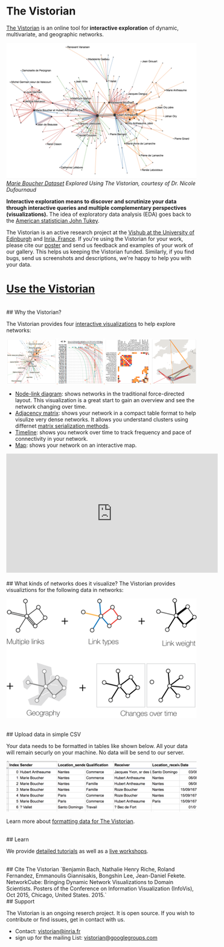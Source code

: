 <link rel="stylesheet" type="text/css" href="assets/styles/style.css">

# The Vistorian 

[The Vistorian](http://vistorian.net) is an online tool for **interactive exploration** of dynamic, multivariate, and geographic networks. 

![image](assets/Images/Marie_Boucher_2.png)
_[Marie Boucher Dataset](https://hal.archives-ouvertes.fr/hal-02508730/document) Explored Using The Vistorian, courtesy of Dr. Nicole Dufournaud_

**Interactive exploration means to discover and scrutinize your data through interactive queries and multiple complementary perspectives (visualizations).** The idea of exploratory data analysis (EDA) goes back to the [American statistician John Tukey](https://en.wikipedia.org/wiki/John_Tukey).

The Vistorian is an active research project at the [Vishub at the University of Edinburgh](http://visualinteractivedata.github.io) and [Inria, France](http://aviz.fr/). If you're using the Vistorian for your work, please cite our [poster](#cite-the-vistorian) and send us feedback and examples of your work of our gallery. This helps us keeping the Vistorian funded. Similarly, if you find bugs, send us screenshots and descriptions, we're happy to help you with your data.

# [Use the Vistorian](http://vistorian.net)

<br/>
## Why the Vistorian?

The Vistorian provides four [interactive visualizations](visualizations.html) to help explore networks: 

![image](figures/vistorian-visualizations.png)

* [Node-link diagram](visualizations.html#node-link): shows networks in the traditional force-directed layout. This visualization is a great start to gain an overview and see the network changing over time. 
* [Adjacency matrix](visualizations.html#adjacency-matrix): shows your network in a compact table format to help visulize very dense networks. It allows you understand clusters using differnet [matrix serialization methods](https://hal.inria.fr/hal-01326759/document).
* [Timeline](visualizations.html#time-arcs): shows you network over time to track frequency and pace of connectivity in your network.
* [Map](visualizations.html#map): shows your network on an interactive map.

<iframe width="560" height="315" src="https://www.youtube.com/embed/0VE5X2GS3AE" title="The Vistorian" frameborder="0" allow="accelerometer; autoplay; clipboard-write; encrypted-media; gyroscope; picture-in-picture" allowfullscreen></iframe><br/>

<br/>
## What kinds of networks does it visualize?
The Vistorian provides visualiztions for the following data in networks:

![image](assets/Images/multiple-links.png)


<br/>
## Upload data in simple CSV

Your data needs to be formatted in tables like shown below. All your data will remain securly on your machine. No data will be send to our server. 
<br/>

![image](assets/Images/loadData_1.png)

Learn more about [formatting data for The Vistorian](formattingdata).

<br/>
## Learn

We provide [detailed tutorials](gettingstarted.html) as well as a [live workshops](tutorials.html).

<br/>
## Cite The Vistorian
`Benjamin Bach, Nathalie Henry Riche, Roland Fernandez, Emmanoulis Giannisakis, Bongshin Lee, Jean-Daniel Fekete. NetworkCube: Bringing Dynamic Network Visualizations to Domain Scientists. Posters of the Conference on Information Visualization (InfoVis), Oct 2015, Chicago, United States. 2015.`

<br/>
## Support

The Vistorian is an ongoing reserch project. It is open source. If you wish to contribute or find issues, get in contact with us.

* Contact: [vistorian@inria.fr](vistorian@inria.fr)
* sign up for the mailing List: [vistorian@googlegroups.com](https://groups.google.com/forum/#!forum/vistorian/join)
